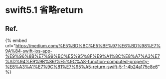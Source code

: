 # swift5.1 省略return

## Ref.

{% embed url="https://medium.com/%E5%BD%BC%E5%BE%97%E6%BD%98%E7%9A%84-swift-ios-app-%E9%96%8B%E7%99%BC%E5%95%8F%E9%A1%8C%E8%A7%A3%E7%AD%94%E9%9B%86/%E5%9C%A8-function-computed-property-%E8%A3%A1%E7%9C%81%E7%95%A5-return-swift-5-1-4b24a175c8e6" %}



